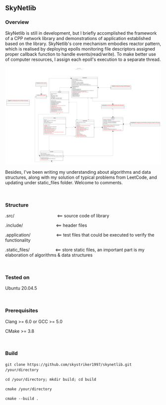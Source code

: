 ## SkyNetlib

### Overview

SkyNetlib is still in development, but I briefly accomplished the framework of a CPP network library and demonstrations of application established based on the library. 
SkyNetlib's core mechanism embodies reactor pattern, which is realised by deploying epolls monitoring file descriptors assigned proper callback function to handle events(read/write). To make better use of computer resources, I assign each epoll's execution to a separate thread.

![UML](./static_files/skynetlib.png)

Besides, I've been writing my understanding about algorithms and data structures, along with my solution of typical problems from LeetCode, and updating under static_files folder. Welcome to comments. 

&nbsp;

###  Structure

.src/&nbsp;&nbsp;&nbsp;&nbsp;&nbsp;&nbsp;&nbsp;&nbsp;&nbsp;&nbsp;&nbsp;&nbsp;&nbsp;&nbsp;&nbsp;&nbsp;&nbsp;&nbsp;&nbsp;&nbsp;&nbsp;&nbsp;&nbsp;&nbsp;&nbsp;&nbsp;&nbsp;&nbsp;&nbsp;&nbsp;&nbsp;&nbsp;&nbsp;&nbsp;&nbsp;<==  source code of library

.include/&nbsp;&nbsp;&nbsp;&nbsp;&nbsp;&nbsp;&nbsp;&nbsp;&nbsp;&nbsp;&nbsp;&nbsp;&nbsp;&nbsp;&nbsp;&nbsp;&nbsp;&nbsp;&nbsp;&nbsp;&nbsp;&nbsp;&nbsp;&nbsp;&nbsp;&nbsp;&nbsp;<==  header files

.application/&nbsp;&nbsp;&nbsp;&nbsp;&nbsp;&nbsp;&nbsp;&nbsp;&nbsp;&nbsp;&nbsp;&nbsp;&nbsp;&nbsp;&nbsp;&nbsp;&nbsp;&nbsp;&nbsp;&nbsp;&nbsp;<==  test files that could be executed to verify the functionality

.static_files/&nbsp;&nbsp;&nbsp;&nbsp;&nbsp;&nbsp;&nbsp;&nbsp;&nbsp;&nbsp;&nbsp;&nbsp;&nbsp;&nbsp;&nbsp;&nbsp;&nbsp;&nbsp;&nbsp;&nbsp;&nbsp;<==  store static files, an important part is my elaboration of algorithms & data structures      

&nbsp;

### Tested on

Ubuntu 20.04.5

&nbsp;

### Prerequisites

Clang >= 6.0  or  GCC >= 5.0

CMake >= 3.8 

&nbsp;

### Build

`git clone https://github.com/skystriker1997/skynetlib.git /your/directory`

`cd /your/directory; mkdir build; cd build`

`cmake /your/directory`

`cmake --build .`







